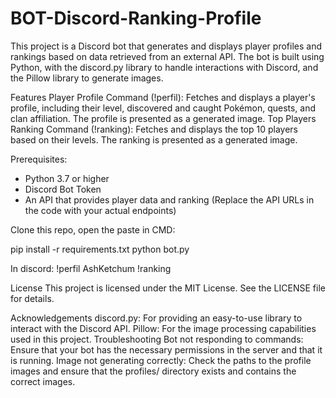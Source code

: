 # BOT-Discord-Ranking-Profile
This project is a Discord bot that generates and displays player profiles and rankings based on data retrieved from an external API. The bot is built using Python, with the discord.py library to handle interactions with Discord, and the Pillow library to generate images.

Features
Player Profile Command (!perfil): Fetches and displays a player's profile, including their level, discovered and caught Pokémon, quests, and clan affiliation. The profile is presented as a generated image.
Top Players Ranking Command (!ranking): Fetches and displays the top 10 players based on their levels. The ranking is presented as a generated image.

Prerequisites:
- Python 3.7 or higher
- Discord Bot Token
- An API that provides player data and ranking (Replace the API URLs in the code with your actual endpoints)

Clone this repo, open the paste in CMD:

pip install -r requirements.txt
python bot.py

In discord:
!perfil AshKetchum
!ranking

License
This project is licensed under the MIT License. See the LICENSE file for details.

Acknowledgements
discord.py: For providing an easy-to-use library to interact with the Discord API.
Pillow: For the image processing capabilities used in this project.
Troubleshooting
Bot not responding to commands: Ensure that your bot has the necessary permissions in the server and that it is running.
Image not generating correctly: Check the paths to the profile images and ensure that the profiles/ directory exists and contains the correct images.

